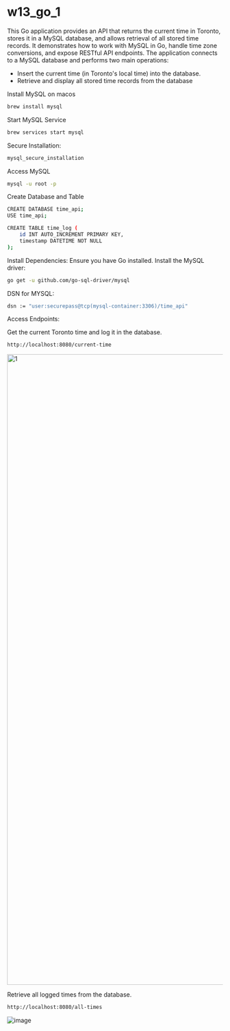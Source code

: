 # w13_go_1

This Go application provides an API that returns the current time in Toronto, stores it in a MySQL database, and allows retrieval of all stored time records. It demonstrates how to work with MySQL in Go, handle time zone conversions, and expose RESTful API endpoints.
The application connects to a MySQL database and performs two main operations:
- Insert the current time (in Toronto's local time) into the database.
- Retrieve and display all stored time records from the database

Install MySQL on macos
``` bash 
brew install mysql
```
Start MySQL Service
``` bash 
brew services start mysql
```
Secure Installation:
``` bash 
mysql_secure_installation
```
Access MySQL
``` bash 
mysql -u root -p
```
Create Database and Table
``` bash
CREATE DATABASE time_api;
USE time_api;

CREATE TABLE time_log (
    id INT AUTO_INCREMENT PRIMARY KEY,
    timestamp DATETIME NOT NULL
);
```
Install Dependencies:
Ensure you have Go installed.
Install the MySQL driver:
``` bash
go get -u github.com/go-sql-driver/mysql
```
DSN for MYSQL:
```bash
dsn := "user:securepass@tcp(mysql-container:3306)/time_api"
```

Access Endpoints:

Get the current Toronto time and log it in the database. 
```bash 
http://localhost:8080/current-time
```
<img width="1470" alt="1" src="https://github.com/user-attachments/assets/14527704-9045-485b-9313-86457eacc751">


Retrieve all logged times from the database.
```bash
http://localhost:8080/all-times
```
![image](https://github.com/RishwanthReddy17/user-attachments/raw/721390bb3ef7576fc6cf9edd5d6eea5947ba20d2/2.png)




